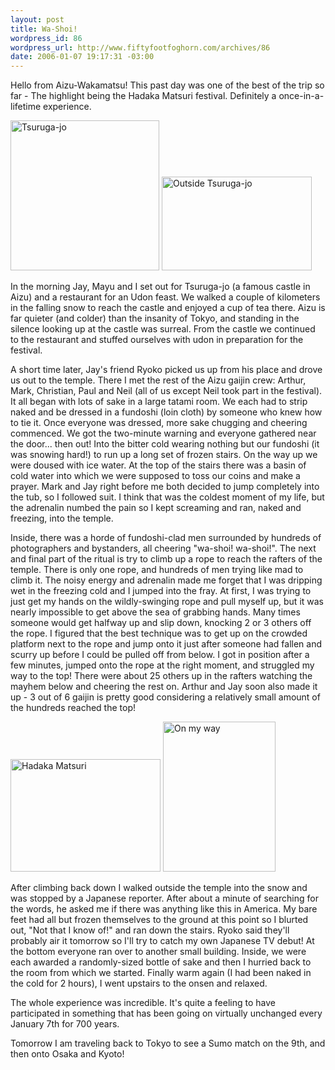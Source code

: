 ```yaml
--- 
layout: post
title: Wa-Shoi!
wordpress_id: 86
wordpress_url: http://www.fiftyfootfoghorn.com/archives/86
date: 2006-01-07 19:17:31 -03:00
---
```

Hello from Aizu-Wakamatsu! This past day was one of the best of the trip so far - The highlight being the Hadaka Matsuri festival. Definitely a once-in-a-lifetime experience.

<a href="http://flickr.com/photos/fiftyfeet/84319490"><img src="http://static.flickr.com/41/84319490_1c81c866fa_m.jpg" width="238" height="240" alt="Tsuruga-jo" border="0" /></a> <a href="http://flickr.com/photos/fiftyfeet/84319010"><img src="http://static.flickr.com/43/84319010_7340cfc320_m.jpg" width="240" height="150" alt="Outside Tsuruga-jo" border="0" /></a> 

In the morning Jay, Mayu and I set out for Tsuruga-jo (a famous castle in Aizu) and a restaurant for an Udon feast. We walked a couple of kilometers in the falling snow to reach the castle and enjoyed a cup of tea there. Aizu is far quieter (and colder) than the insanity of Tokyo, and standing in the silence looking up at the castle was surreal. From the castle we continued to the restaurant and stuffed ourselves with udon in preparation for the festival.

A short time later, Jay's friend Ryoko picked us up from his place and drove us out to the temple. There I met the rest of the Aizu gaijin crew: Arthur, Mark, Christian, Paul and Neil (all of us except Neil took part in the festival). It all began with lots of sake in a large tatami room. We each had to strip naked and be dressed in a fundoshi (loin cloth) by someone who knew how to tie it. Once everyone was dressed, more sake chugging and cheering commenced. We got the two-minute warning and everyone gathered near the door... then out! Into the bitter cold wearing nothing but our fundoshi (it was snowing hard!) to run up a long set of frozen stairs. On the way up we were doused with ice water. At the top of the stairs there was a basin of cold water into which we were supposed to toss our coins and make a prayer. Mark and Jay right before me both decided to jump completely into the tub, so I followed suit. I think that was the coldest moment of my life, but the adrenalin numbed the pain so I kept screaming and ran, naked and freezing, into the temple.

Inside, there was a horde of fundoshi-clad men surrounded by hundreds of photographers and bystanders, all cheering "wa-shoi! wa-shoi!". The next and final part of the ritual is try to climb up a rope to reach the rafters of the temple. There is only one rope, and hundreds of men trying like mad to climb it. The noisy energy and adrenalin made me forget that I was dripping wet in the freezing cold and I jumped into the fray. At first, I was trying to just get my hands on the wildly-swinging rope and pull myself up, but it was nearly impossible to get above the sea of grabbing hands. Many times someone would get halfway up and slip down, knocking 2 or 3 others off the rope. I figured that the best technique was to get up on the crowded platform next to the rope and jump onto it just after someone had fallen and scurry up before I could be pulled off from below. I got in position after a few minutes, jumped onto the rope at the right moment, and struggled my way to the top! There were about 25 others up in the rafters watching the mayhem below and cheering the rest on. Arthur and Jay soon also made it up - 3 out of 6 gaijin is pretty good considering a relatively small amount of the hundreds reached the top!

<a href="http://flickr.com/photos/fiftyfeet/84317691"><img src="http://static.flickr.com/40/84317691_ba00bdbab2_m.jpg" width="240" height="180" alt="Hadaka Matsuri" border="0" /></a> <a href="http://flickr.com/photos/fiftyfeet/84318764"><img src="http://static.flickr.com/40/84318764_61b0418be5_m.jpg" width="180" height="240" alt="On my way" border="0" /></a> 

After climbing back down I walked outside the temple into the snow and was stopped by a Japanese reporter. After about a minute of searching for the words, he asked me if there was anything like this in America. My bare feet had all but frozen themselves to the ground at this point so I blurted out, "Not that I know of!" and ran down the stairs. Ryoko said they'll probably air it tomorrow so I'll try to catch my own Japanese TV debut! At the bottom everyone ran over to another small building. Inside, we were each awarded a randomly-sized bottle of sake and then I hurried back to the room from which we started. Finally warm again (I had been naked in the cold for 2 hours), I went upstairs to the onsen and relaxed.

The whole experience was incredible. It's quite a feeling to have participated in something that has been going on virtually unchanged every January 7th for 700 years.

Tomorrow I am traveling back to Tokyo to see a Sumo match on the 9th, and then onto Osaka and Kyoto!
